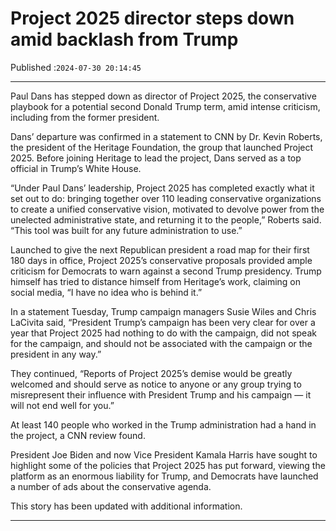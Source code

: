 # Project 2025 director steps down amid backlash from Trump

Published :`2024-07-30 20:14:45`

---

Paul Dans has stepped down as director of Project 2025, the conservative playbook for a potential second Donald Trump term, amid intense criticism, including from the former president.

Dans’ departure was confirmed in a statement to CNN by Dr. Kevin Roberts, the president of the Heritage Foundation, the group that launched Project 2025. Before joining Heritage to lead the project, Dans served as a top official in Trump’s White House.

“Under Paul Dans’ leadership, Project 2025 has completed exactly what it set out to do: bringing together over 110 leading conservative organizations to create a unified conservative vision, motivated to devolve power from the unelected administrative state, and returning it to the people,” Roberts said. “This tool was built for any future administration to use.”

Launched to give the next Republican president a road map for their first 180 days in office, Project 2025’s conservative proposals provided ample criticism for Democrats to warn against a second Trump presidency. Trump himself has tried to distance himself from Heritage’s work, claiming on social media, “I have no idea who is behind it.”

In a statement Tuesday, Trump campaign managers Susie Wiles and Chris LaCivita said, “President Trump’s campaign has been very clear for over a year that Project 2025 had nothing to do with the campaign, did not speak for the campaign, and should not be associated with the campaign or the president in any way.”

They continued, “Reports of Project 2025’s demise would be greatly welcomed and should serve as notice to anyone or any group trying to misrepresent their influence with President Trump and his campaign — it will not end well for you.”

At least 140 people who worked in the Trump administration had a hand in the project, a CNN review found.

President Joe Biden and now Vice President Kamala Harris have sought to highlight some of the policies that Project 2025 has put forward, viewing the platform as an enormous liability for Trump, and Democrats have launched a number of ads about the conservative agenda.

This story has been updated with additional information.

---

